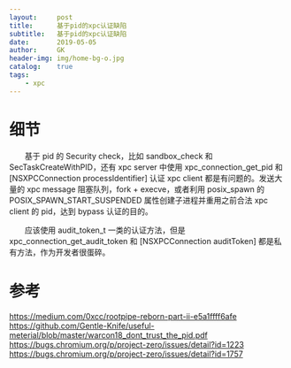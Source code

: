 ```yaml
---
layout:     post
title:      基于pid的xpc认证缺陷
subtitle:   基于pid的xpc认证缺陷
date:       2019-05-05
author:     GK
header-img: img/home-bg-o.jpg
catalog:    true
tags:
    - xpc
---
```


# 细节

&emsp;&emsp;基于 pid 的 Security check，比如 sandbox_check 和 SecTaskCreateWithPID，还有 xpc server 中使用 xpc_connection_get_pid 和 [NSXPCConnection processIdentifier] 认证 xpc client 都是有问题的。发送大量的 xpc message 阻塞队列，fork + execve，或者利用 posix_spawn 的 POSIX_SPAWN_START_SUSPENDED 属性创建子进程并重用之前合法 xpc client 的 pid，达到 bypass 认证的目的。

&emsp;&emsp;应该使用 audit_token_t 一类的认证方法，但是 xpc_connection_get_audit_token 和 [NSXPCConnection auditToken] 都是私有方法，作为开发者很蛋碎。


# 参考

<https://medium.com/0xcc/rootpipe-reborn-part-ii-e5a1ffff6afe><br>
<https://github.com/Gentle-Knife/useful-meterial/blob/master/warcon18_dont_trust_the_pid.pdf>
<https://bugs.chromium.org/p/project-zero/issues/detail?id=1223>
<https://bugs.chromium.org/p/project-zero/issues/detail?id=1757>